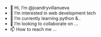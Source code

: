 - 👋 Hi, I’m @joandryvillanueva
- 👀 I’m interested in web development tech
- 🌱 I’m currently learning python &..
- 💞️ I’m looking to collaborate on ...
- 📫 How to reach me ...

<!---
joandryvillanueva/joandryvillanueva is a ✨ special ✨ repository because its `README.md` (this file) appears on your GitHub profile.
You can click the Preview link to take a look at your changes.
--->
